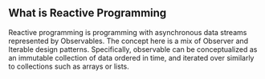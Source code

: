 ## What is Reactive Programming

Reactive programming is programming with asynchronous data streams represented by Observables. The concept here is a mix of Observer and Iterable design patterns. Specifically, observable can be conceptualized as an immutable collection of data ordered in time, and iterated over similarly to collections such as arrays or lists.
